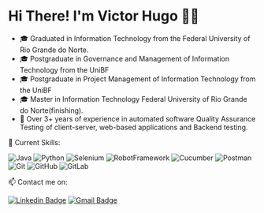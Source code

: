 # Hi There! I'm Victor Hugo :wave::smile:

- :mortar_board: Graduated in Information Technology from the Federal University of Rio Grande do Norte.
- :mortar_board: Postgraduate in Governance and Management of Information Technology from the UniBF
- :mortar_board: Postgraduate in Project Management of Information Technology from the UniBF
- :mortar_board: Master in Information Technology Federal University of Rio Grande do Norte(finishing).
- :telescope: Over 3+ years of experience in automated software Quality Assurance Testing of client-server, web-based applications and Backend testing.


:scroll: Current Skills:

![Java](https://img.shields.io/badge/java-%23ED8B00.svg?style=for-the-badge&logo=java&logoColor=white)
![Python](https://img.shields.io/badge/python-3670A0?style=for-the-badge&logo=python&logoColor=ffdd54)
![Selenium](https://img.shields.io/badge/-selenium-%43B02A?style=for-the-badge&logo=selenium&logoColor=white)
![RobotFramework](https://img.shields.io/badge/Robot%20Framework-000000?style=for-the-badge&logo=robot-framework&logoColor=white)
![Cucumber](https://img.shields.io/badge/%20-CUCUMBER-green?style=for-the-badge&logo=cucumber&logoColor=white)
![Postman](https://img.shields.io/badge/Postman-FF6C37?style=for-the-badge&logo=postman&logoColor=white)
![Git](https://img.shields.io/badge/git-%23F05033.svg?style=for-the-badge&logo=git&logoColor=white)
![GitHub](https://img.shields.io/badge/github-%23121011.svg?style=for-the-badge&logo=github&logoColor=white)
![GitLab](https://img.shields.io/badge/gitlab-%23181717.svg?style=for-the-badge&logo=gitlab&logoColor=white)

:mailbox: Contact me on:

[![Linkedin Badge](https://img.shields.io/badge/LinkedIn-0077B5?style=for-the-badge&logo=linkedin&logoColor=white)](https://www.linkedin.com/in/victorhugofreireramalho)
[![Gmail Badge](https://img.shields.io/badge/Gmail-D14836?style=for-the-badge&logo=gmail&logoColor=white)](mailto:victorhugofreirer@gmail.com) 

<!--
**victorhugofr/victorhugofr** is a ✨ _special_ ✨ repository because its `README.md` (this file) appears on your GitHub profile.

Here are some ideas to get you started:

- 🔭 I’m currently working on ...
- 🌱 I’m currently learning ...
- 👯 I’m looking to collaborate on ...
- 🤔 I’m looking for help with ...
- 💬 Ask me about ...
- 📫 How to reach me: ...
- 😄 Pronouns: ...
- ⚡ Fun fact: ...
-->
